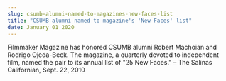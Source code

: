 ```yaml
---
slug: csumb-alumni-named-to-magazines-new-faces-list
title: "CSUMB alumni named to magazine's 'New Faces' list"
date: January 01 2020
---
```


 
<p>
  Filmmaker Magazine has honored CSUMB alumni Robert Machoian and Rodrigo
  Ojeda-Beck. The magazine, a quarterly devoted to independent film, named the
  pair to its annual list of "25 New Faces." – The Salinas Californian, Sept.
  22, 2010
</p>
 
